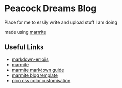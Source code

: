 # Peacock Dreams Blog

Place for me to easily write and upload stuff I am doing

made using [marmite](https://rochacbruno.github.io/marmite/)

## Useful Links
- [markdown-emojis](https://github.com/markdown-templates/markdown-emojis)
- [marmite](https://rochacbruno.github.io/marmite/)
- [marmite markdown guide](https://rochacbruno.github.io/marmite/markdown-format.html)
- [marmite blog template](https://github.com/rochacbruno/blog)
- [pico css color customisation](https://picocss.com/docs/css-variables)

